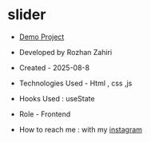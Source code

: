 # slider
- [Demo Project](https://rozhanzahiri.github.io/To-do-list/)

- Developed by Rozhan Zahiri

- Created - 2025-08-8

- Technologies Used - Html , css ,js

- Hooks Used : useState 

- Role - Frontend

- How to reach me : with my [instagram](https://www.instagram.com/rozhanzahiri_developer) 
